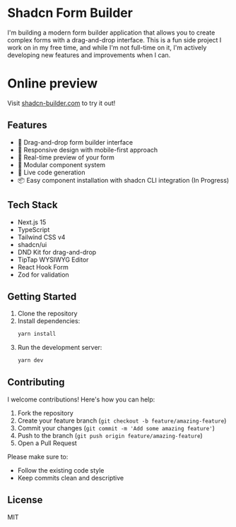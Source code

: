 # Shadcn Form Builder

I'm building a modern form builder application that allows you to create complex forms with a drag-and-drop interface. This is a fun side project I work on in my free time, and while I'm not full-time on it, I'm actively developing new features and improvements when I can.

# Online preview
Visit [shadcn-builder.com](https://www.shadcn-builder.com?ref=README) to try it out!


## Features

- 🎨 Drag-and-drop form builder interface
- 📱 Responsive design with mobile-first approach
- 🎯 Real-time preview of your form
- 🧩 Modular component system
- 🔄 Live code generation
- 📦 Easy component installation with shadcn CLI integration (In Progress)

## Tech Stack

- Next.js 15
- TypeScript
- Tailwind CSS v4
- shadcn/ui
- DND Kit for drag-and-drop
- TipTap WYSIWYG Editor
- React Hook Form
- Zod for validation

## Getting Started

1. Clone the repository
2. Install dependencies:
   ```bash
   yarn install
   ```
3. Run the development server:
   ```bash
   yarn dev
   ```

## Contributing

I welcome contributions! Here's how you can help:

1. Fork the repository
2. Create your feature branch (`git checkout -b feature/amazing-feature`)
3. Commit your changes (`git commit -m 'Add some amazing feature'`)
4. Push to the branch (`git push origin feature/amazing-feature`)
5. Open a Pull Request

Please make sure to:
- Follow the existing code style
- Keep commits clean and descriptive

## License

MIT
